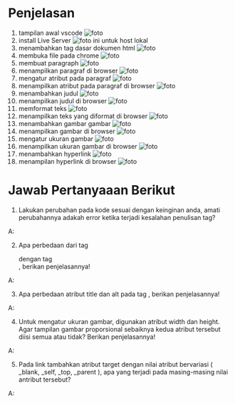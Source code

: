 # Penjelasan
1. tampilan awal vscode
![foto](foto/1.png)
2. install Live Server
![foto](foto/2.1.png)
ini untuk host lokal
3. menambahkan tag dasar dokumen html
![foto](foto/2.png)
4. membuka file pada chrome
![foto](foto/3.png)
5. membuat paragraph
![foto](foto/4.png)
6. menampilkan paragraf di browser
![foto](foto/5.png)
7. mengatur atribut pada paragraf
![foto](foto/6.png)
8. menampilkan atribut pada paragraf di browser
![foto](foto/7.png)
9. menambahkan judul
![foto](foto/8.png)
10. menampilkan judul di browser
![foto](foto/9.png)
11. memformat teks
![foto](foto/10.1.png)
12. menampilkan teks yang diformat di browser
![foto](foto/10.2.png)
13. menambahkan gambar gambar
![foto](foto/11.3.png)
14. menampilkan gambar di browser
![foto](foto/11.4.png)
15. mengatur ukuran gambar
![foto](foto/12.png)
16.  menampilkan ukuran gambar di browser
![foto](foto/13.png)
17. menambahkan hyperlink
![foto](foto/14.png)
18. menampilan hyperlink di browser
![foto](foto/15.png)

# Jawab Pertanyaaan Berikut
1. Lakukan perubahan pada kode sesuai dengan keinginan anda, amati perubahannya adakah error ketika terjadi kesalahan penulisan tag?

A: 

2. Apa perbedaan dari tag <p> dengan tag <br>, berikan penjelasannya!

A: 

3. Apa perbedaan atribut title dan alt pada tag <img>, berikan penjelasannya!

A: 

4. Untuk mengatur ukuran gambar, digunakan atribut width dan height. Agar tampilan gambar proporsional sebaiknya kedua atribut tersebut diisi semua atau tidak? Berikan penjelasannya!

A: 

5. Pada link tambahkan atribut target dengan nilai atribut bervariasi ( _blank, _self, _top, _parent ), apa yang terjadi pada masing-masing nilai antribut tersebut?

A: 
